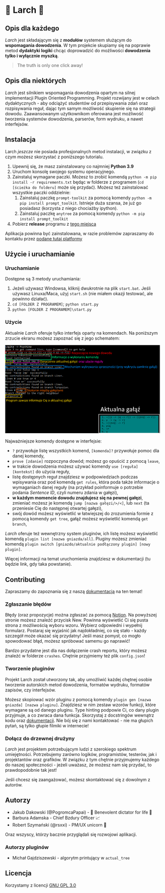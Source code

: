 # :leaves: Larch :leaves:

## Opis dla każdego

*Larch* jest składającym się z **modułów** systemem służącym do **wspomagania dowodzenia**. W tym projekcie skupiamy się na poprawie metod **dydaktyki logiki** chcąc doprowadzić do możliwości **dowodzenia tylko i wyłącznie myszką**.

> The truth is only one click away!

## Opis dla niektórych

*Larch* jest silnikiem wspomagania dowodzenia opartym na silnej implementacji Plugin Oriented Programming. Projekt rozwijany jest w celach dydaktycznych - aby odciążyć studentów od przepisywania zdań oraz rozpisywania reguł, dając tym samym możliwość skupienie się na strategii dowodu. Zaawansowanym użytkownikom oferowana jest możliwość tworzenia systemów dowodzenia, parserów, form wydruku, a nawet interfejsów.

## Instalacja

Larch *jeszcze* nie posiada profesjonalnych metod instalacji, w związku z czym możesz skorzystać z poniższego tutorialu.

1. Upewnij się, że masz zainstalowany co najmniej **Python 3.9**
2. Uruchom konsolę swojego systemu operacyjnego.
3. Zainstaluj wymagane paczki. Możesz to zrobić komendą `python -m pip install -r requirements.txt` będąc w folderze z programem (`cd [ścieżka do folderu]` może się przydać). Możesz też zainstalować wszystkie paczki oddzielnie:
   1. Zainstaluj paczkę `prompt-toolkit` za pomocą komendy `python -m pip install prompt_toolkit`. Istnieje duża szansa, że już go posiadasz (korzysta z niego chociażby ipython).
   2. Zainstaluj paczkę `anytree` za pomocą komendy `python -m pip install prompt_toolkit`
4. Pobierz **release** programu z [tego miejsca](https://github.com/PogromcaPapai/Larch/releases)

Aplikacja powinna być zainstalowana, w razie problemów zapraszamy do kontaktu przez [podane tutaj platformy](https://www.notion.so/szymanski/Contributing-fca3bb2330794dc682732a08752a1fb8#3dc32cec72874db48f40b2601540b01f)

## Użycie i uruchamianie

### Uruchamianie

Dostępne są 3 metody uruchamiania:

1. Jeżeli używasz Windowsa, kliknij dwukrotnie na plik `start.bat`. Jeśli używasz Linuxa/Maca, użyj `start.sh` (nie miałem okazji testować, ale powinno działać).
2. `cd [FOLDER Z PROGRAMEM]`; `python start.py`
3. `python [FOLDER Z PROGRAMEM]\start.py`

### Użycie

Aktualnie *Larch* oferuje tylko interfejs oparty na komendach. Na poniższym zrzucie ekranu możesz zapoznać się z jego schematem:

![Zrzut ekranu z interfejsem](media/CLI_image.png)

Najważniejsze komendy dostępne w interfejsie:

- `?` przywołuje listę wszystkich komend, `[komenda]?` przywołuje pomoc dla danej komendy,
- `prove [zdanie]` rozpoczyna dowód; możesz go opuścić z pomocą `leave`,
- w trakcie dowodzenia możesz używać komendy `use [reguła] [kontekst]` do użycia reguły,
- listę dostępnych reguł znajdziesz w podpowiedziach podczas wpisywania oraz pod komendą `get rules`, która poda także informacje o wymaganiach danej reguły (na przykład poinformuje o potrzebie podania *Sentence ID*, czyli numeru zdania w gałęzi),
- **w każdym momencie dowodu znajdujesz się na pewnej gałęzi**, zmieniać możesz je komendą `jump [nazwa gałęzi/>/<]`, lub `next` (ta przeniesie Cię do następnej otwartej gałęzi),
- swój dowód możesz wyświetlić w łatwiejszej do zrozumienia formie z pomocą komendy `get tree`, gałąź możesz wyświetlić komendą `get branch`,

*Larch* oferuje też wewnętrzny system pluginów, ich listę możesz wyświetlić komendą `plugin list [nazwa gniazda/all]`. Pluginy możesz zmieniać komendą `plugin switch [gniazdo/aktualnie podłączony plugin] [nowy plugin]`.

Więcej informacji na temat uruchomienia znajdziesz w dokumentacji (tu będzie link, gdy taka powstanie).

## Contributing

Zapraszamy do zapoznania się z naszą [dokumentacją](https://www.notion.so/szymanski/Contributing-fca3bb2330794dc682732a08752a1fb8#f3fb30b566cf4ecb9a1173b578229736) na ten temat!

### Zgłaszanie błędów

Błędy (oraz propozycje) można zgłaszać za pomocą [Notion](https://www.notion.so/szymanski/4a180f6826464e9dac60dd9c18c5ac0b?v=56fec8f735024f94ab421aa97cab3dc8). Na powyższej stronie możesz znaleźć przycisk New. Powinna wyświetlić Ci się pusta strona z możliwością wyboru wzoru. Wybierz odpowiedni i wypełnij formularz. Postaraj się wyjaśnić jak najdokładniej, co się stało - każdy szczegół może okazać się przydatny! Jeśli masz pomysł, co mogło spowodować błąd, możesz spróbować samemu go naprawić!

Bardzo przydatne jest dla nas dołączenie crash reportu, który możesz znaleźć w folderze `crashes`. Chętnie przyjmiemy też plik `config.json`!

### Tworzenie pluginów

Projekt Larch został utworzony tak, aby umożliwić każdej chętnej osobie tworzenie autorskich metod dowodzenia, formatów wydruku, formatów zapisów, czy interfejsów. 

Możesz skopiować wzór pluginu z pomocą komendy `plugin gen [nazwa gniazda] [nazwa pluginu]`. Znajdziesz w nim zestaw wzorów funkcji, które wymagane są od danego pluginu. Type hinting podpowie Ci, co dany plugin przyjmuje, a co zwraca dana funkcja. Skorzystaj z docstringów wewnątrz kodu oraz [dokumentacji](https://www.notion.so/szymanski/c162be5ad2a042da816a04bb1d704bf8?v=9725078b87e940ab93a5c9950b455d4d). Nie bój się z nami kontaktować - nie ma głupich pytań, są tylko głupie filmiki w internecie!

### Dołącz do drzewnej drużyny

*Larch* jest projektem potrzebującym ludzi z szerokiego spektrum umiejętności. Potrzebujemy zarówno logików, programistów, testerów, jak i projektantów oraz grafików. W związku z tym chętnie przyjmujemy każdego do naszej społeczności - jeżeli uważasz, że możesz nam się przydać, to prawdopodobnie tak jest!

Jeśli chcesz się zaangażować, możesz skontaktować się z dowolnym z autorów.

## Autorzy

- Jakub Dakowski (@PogromcaPapai) - :crown: Benevolent dictator for life :crown:
- Barbura Adamska - Chief Bzdury Officer :chart_with_upwards_trend:
- Robert Szymański (@rsxxi) - PM/UX unicorn :unicorn:

Oraz wszyscy, którzy bacznie przyglądali się rozwojowi aplikacji.

### Autorzy pluginów

- Michał Gajdziszewski - algorytm printujący w `actual_tree`

## Licencja

Korzystamy z licencji [GNU GPL 3.0](COPYING)
